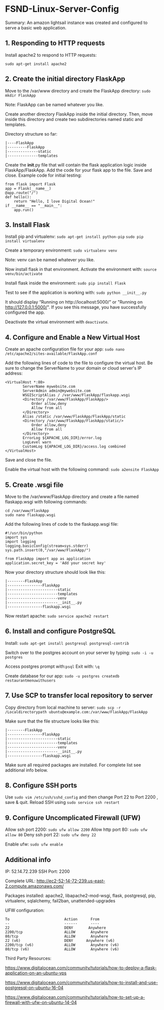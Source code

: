 # FSND-Linux-Server-Config

Summary: An amazon lightsail instance was created and configured to serve a basic web application.

## 1. Responding to HTTP requests

Install apache2 to respond to HTTP requests:

```sudo apt-get install apache2```


## 2. Create the initial directory FlaskApp

Move to the /var/www directory and create the FlaskApp directory:
```sudo mkdir FlaskApp```

Note: FlaskApp can be named whatever you like.

Create another directory FlaskApp inside the initial directory. Then, move inside this directory and create two subdirectories named static and templates.

Directory structure so far:

```
|----FlaskApp
|---------FlaskApp
|--------------static
|--------------templates
```

Create the __init__.py file that will contain the flask application logic inside FlaskApp/FlaskApp. Add the code for your  flask app to the file. Save and close. Example code for initial testing: 
```
from flask import Flask
app = Flask(__name__)
@app.route("/")
def hello():
    return "Hello, I love Digital Ocean!"
if __name__ == "__main__":
    app.run()
```
## 3. Install Flask

Install pip and virtualenv:
```sudo apt-get install python-pip```
```sudo pip install virtualenv ```

Create a temporary environment: 
```sudo virtualenv venv```

Note: venv can be named whatever you like.

Now install flask in that environment. Activate the environment with:
```source venv/bin/activate```

Install flask inside the environment:
```sudo pip install Flask```

Test to see if the application is working with:
```sudo python __init__.py```

It should display “Running on http://localhost:5000/” or "Running on http://127.0.0.1:5000/". If you see this message, you have successfully configured the app.

Deactivate the virtual environment with ```deactivate```.

## 4. Configure and Enable a New Virtual Host

Create an apache configuration file for your app:
```sudo nano /etc/apache2/sites-available/FlaskApp.conf```

Add the following lines of code to the file to configure the virtual host. Be sure to change the ServerName to your domain or cloud server's IP address:

```
<VirtualHost *:80>
		ServerName mywebsite.com
		ServerAdmin admin@mywebsite.com
		WSGIScriptAlias / /var/www/FlaskApp/flaskapp.wsgi
		<Directory /var/www/FlaskApp/FlaskApp/>
			Order allow,deny
			Allow from all
		</Directory>
		Alias /static /var/www/FlaskApp/FlaskApp/static
		<Directory /var/www/FlaskApp/FlaskApp/static/>
			Order allow,deny
			Allow from all
		</Directory>
		ErrorLog ${APACHE_LOG_DIR}/error.log
		LogLevel warn
		CustomLog ${APACHE_LOG_DIR}/access.log combined
</VirtualHost>
```
Save and close the file.

Enable the virtual host with the following command:
```sudo a2ensite FlaskApp```

## 5. Create .wsgi file

Move to the /var/www/FlaskApp directory and create a file named flaskapp.wsgi with following commands:
```
cd /var/www/FlaskApp
sudo nano flaskapp.wsgi
```

Add the following lines of code to the flaskapp.wsgi file:
```
#!/usr/bin/python
import sys
import logging
logging.basicConfig(stream=sys.stderr)
sys.path.insert(0,"/var/www/FlaskApp/")

from FlaskApp import app as application
application.secret_key = 'Add your secret key'
```

Now your directory structure should look like this:
```
|--------FlaskApp
|----------------FlaskApp
|-----------------------static
|-----------------------templates
|-----------------------venv
|-----------------------__init__.py
|----------------flaskapp.wsgi
```

Now restart apache:
```sudo service apache2 restart```

## 6. Install and configure PostgreSQL

Install:
```sudo apt-get install postgresql postgresql-contrib```

Switch over to the postgres account on your server by typing:
```sudo -i -u postgres```

Access postgres prompt with:```psql```
Exit with: ```\q```

Create database for our app:
```sudo -u postgres createdb restaurantmenuwithusers```

## 7. Use SCP to transfer local repository to server

Copy directory from local machine to server:
```sudo scp -r /Localdirectorypath ubuntu@example.com:/var/www/FlaskApp/FlaskApp```

Make sure that the file structure looks like this:
```
|--------FlaskApp
|----------------FlaskApp
|-----------------------static
|-----------------------templates
|-----------------------venv
|-----------------------__init__.py
|----------------flaskapp.wsgi
```

Make sure all required packages are installed. For complete list see additional info below.

## 8. Configure SSH ports
Use ```sudo vim /etc/ssh/sshd_config``` and then change Port 22 to Port 2200 , save & quit.
Reload SSH using ```sudo service ssh restart```

## 9. Configure Uncomplicated Firewall (UFW)
Allow ssh port 2200:
```sudo ufw allow 2200```
Allow http port 80:
```sudo ufw allow 80```
Deny ssh port 22:
```sudo ufw deny 22```

Enable ufw:
```sudo ufw enable```


## Additional info
IP: 52.14.72.239 SSH Port: 2200

Complete URL: http://ec2-52-14-72-239.us-east-2.compute.amazonaws.com/

Packages installed: apache2, libapache2-mod-wsgi, flask, postgresql, pip, virtualenv, sqlalchemy, fail2ban, unattended-upgrades

UFW configuration:
```
To                         Action      From
--                         ------      ----
22                         DENY       Anywhere                  
2200/tcp                   ALLOW       Anywhere                  
80/tcp                     ALLOW       Anywhere                  
22 (v6)                    DENY      Anywhere (v6)             
2200/tcp (v6)              ALLOW       Anywhere (v6)             
80/tcp (v6)                ALLOW       Anywhere (v6) 
```

Third Party Resources:

https://www.digitalocean.com/community/tutorials/how-to-deploy-a-flask-application-on-an-ubuntu-vps

https://www.digitalocean.com/community/tutorials/how-to-install-and-use-postgresql-on-ubuntu-16-04

https://www.digitalocean.com/community/tutorials/how-to-set-up-a-firewall-with-ufw-on-ubuntu-14-04
